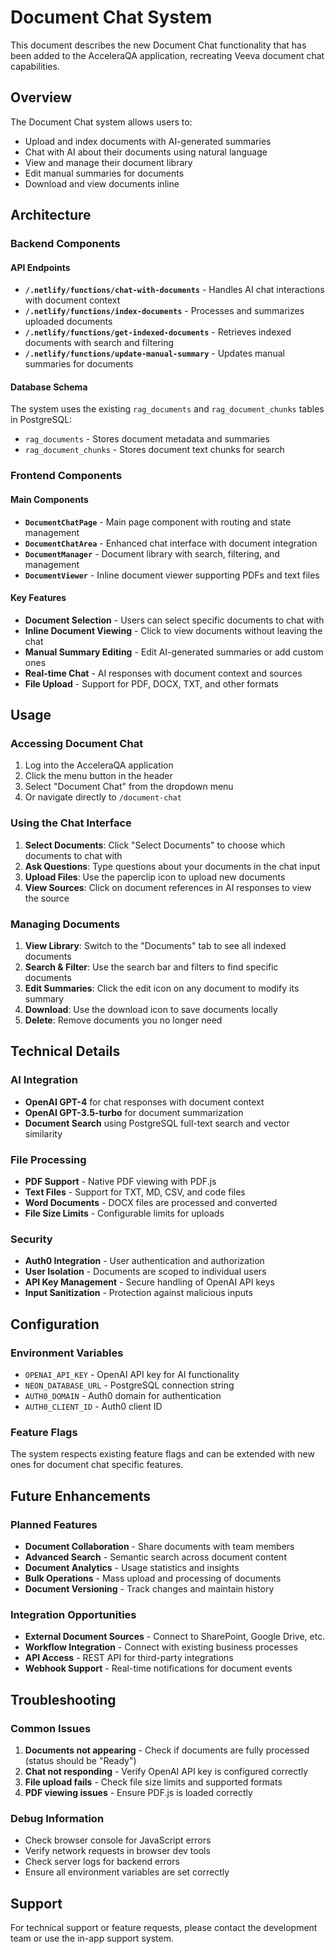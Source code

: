 # Document Chat System

This document describes the new Document Chat functionality that has been added to the AcceleraQA application, recreating Veeva document chat capabilities.

## Overview

The Document Chat system allows users to:
- Upload and index documents with AI-generated summaries
- Chat with AI about their documents using natural language
- View and manage their document library
- Edit manual summaries for documents
- Download and view documents inline

## Architecture

### Backend Components

#### API Endpoints
- **`/.netlify/functions/chat-with-documents`** - Handles AI chat interactions with document context
- **`/.netlify/functions/index-documents`** - Processes and summarizes uploaded documents
- **`/.netlify/functions/get-indexed-documents`** - Retrieves indexed documents with search and filtering
- **`/.netlify/functions/update-manual-summary`** - Updates manual summaries for documents

#### Database Schema
The system uses the existing `rag_documents` and `rag_document_chunks` tables in PostgreSQL:
- `rag_documents` - Stores document metadata and summaries
- `rag_document_chunks` - Stores document text chunks for search

### Frontend Components

#### Main Components
- **`DocumentChatPage`** - Main page component with routing and state management
- **`DocumentChatArea`** - Enhanced chat interface with document integration
- **`DocumentManager`** - Document library with search, filtering, and management
- **`DocumentViewer`** - Inline document viewer supporting PDFs and text files

#### Key Features
- **Document Selection** - Users can select specific documents to chat with
- **Inline Document Viewing** - Click to view documents without leaving the chat
- **Manual Summary Editing** - Edit AI-generated summaries or add custom ones
- **Real-time Chat** - AI responses with document context and sources
- **File Upload** - Support for PDF, DOCX, TXT, and other formats

## Usage

### Accessing Document Chat
1. Log into the AcceleraQA application
2. Click the menu button in the header
3. Select "Document Chat" from the dropdown menu
4. Or navigate directly to `/document-chat`

### Using the Chat Interface
1. **Select Documents**: Click "Select Documents" to choose which documents to chat with
2. **Ask Questions**: Type questions about your documents in the chat input
3. **Upload Files**: Use the paperclip icon to upload new documents
4. **View Sources**: Click on document references in AI responses to view the source

### Managing Documents
1. **View Library**: Switch to the "Documents" tab to see all indexed documents
2. **Search & Filter**: Use the search bar and filters to find specific documents
3. **Edit Summaries**: Click the edit icon on any document to modify its summary
4. **Download**: Use the download icon to save documents locally
5. **Delete**: Remove documents you no longer need

## Technical Details

### AI Integration
- **OpenAI GPT-4** for chat responses with document context
- **OpenAI GPT-3.5-turbo** for document summarization
- **Document Search** using PostgreSQL full-text search and vector similarity

### File Processing
- **PDF Support** - Native PDF viewing with PDF.js
- **Text Files** - Support for TXT, MD, CSV, and code files
- **Word Documents** - DOCX files are processed and converted
- **File Size Limits** - Configurable limits for uploads

### Security
- **Auth0 Integration** - User authentication and authorization
- **User Isolation** - Documents are scoped to individual users
- **API Key Management** - Secure handling of OpenAI API keys
- **Input Sanitization** - Protection against malicious inputs

## Configuration

### Environment Variables
- `OPENAI_API_KEY` - OpenAI API key for AI functionality
- `NEON_DATABASE_URL` - PostgreSQL connection string
- `AUTH0_DOMAIN` - Auth0 domain for authentication
- `AUTH0_CLIENT_ID` - Auth0 client ID

### Feature Flags
The system respects existing feature flags and can be extended with new ones for document chat specific features.

## Future Enhancements

### Planned Features
- **Document Collaboration** - Share documents with team members
- **Advanced Search** - Semantic search across document content
- **Document Analytics** - Usage statistics and insights
- **Bulk Operations** - Mass upload and processing of documents
- **Document Versioning** - Track changes and maintain history

### Integration Opportunities
- **External Document Sources** - Connect to SharePoint, Google Drive, etc.
- **Workflow Integration** - Connect with existing business processes
- **API Access** - REST API for third-party integrations
- **Webhook Support** - Real-time notifications for document events

## Troubleshooting

### Common Issues
1. **Documents not appearing** - Check if documents are fully processed (status should be "Ready")
2. **Chat not responding** - Verify OpenAI API key is configured correctly
3. **File upload fails** - Check file size limits and supported formats
4. **PDF viewing issues** - Ensure PDF.js is loaded correctly

### Debug Information
- Check browser console for JavaScript errors
- Verify network requests in browser dev tools
- Check server logs for backend errors
- Ensure all environment variables are set correctly

## Support

For technical support or feature requests, please contact the development team or use the in-app support system.

